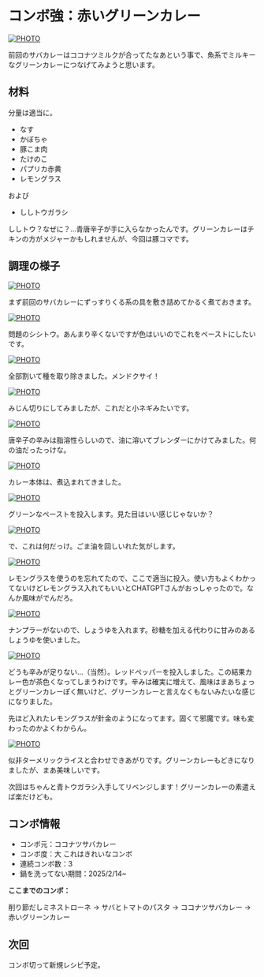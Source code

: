 # コンボ強：赤いグリーンカレー

[![PHOTO](/images/202503/IMG_8087_1.jpg)](/images_original/202503/IMG_8087.jpg)

前回のサバカレーはココナツミルクが合ってたなあという事で、魚系でミルキーなグリーンカレーにつなげてみようと思います。

## 材料

分量は適当に。

* なす
* かぼちゃ
* 豚こま肉
* たけのこ
* パプリカ赤黄
* レモングラス

および

* ししトウガラシ

ししトウ？なぜに？…青唐辛子が手に入らなかったんです。グリーンカレーはチキンの方がメジャーかもしれませんが、今回は豚コマです。


## 調理の様子

[![PHOTO](/images/202503/IMG_8074_1.jpg)](/images_original/202503/IMG_8074.jpg)

まず前回のサバカレーにずっすりくる系の具を敷き詰めてかるく煮ておきます。

[![PHOTO](/images/202503/IMG_8075_1.jpg)](/images_original/202503/IMG_8075.jpg)

問題のシシトウ。あんまり辛くないですが色はいいのでこれをペーストにしたいです。

[![PHOTO](/images/202503/IMG_8076_1.jpg)](/images_original/202503/IMG_8076.jpg)

全部割いて種を取り除きました。メンドクサイ！

[![PHOTO](/images/202503/IMG_8077_1.jpg)](/images_original/202503/IMG_8077.jpg)

みじん切りにしてみましたが、これだと小ネギみたいです。

[![PHOTO](/images/202503/IMG_8078_1.jpg)](/images_original/202503/IMG_8078.jpg)

唐辛子の辛みは脂溶性らしいので、油に溶いてブレンダーにかけてみました。何の油だったっけな。

[![PHOTO](/images/202503/IMG_8079_1.jpg)](/images_original/202503/IMG_8079.jpg)

カレー本体は、煮込まれてきました。

[![PHOTO](/images/202503/IMG_8080_1.jpg)](/images_original/202503/IMG_8080.jpg)

グリーンなペーストを投入します。見た目はいい感じじゃないか？

[![PHOTO](/images/202503/IMG_8081_1.jpg)](/images_original/202503/IMG_8081.jpg)

で、これは何だっけ。ごま油を回しいれた気がします。

[![PHOTO](/images/202503/IMG_8082_1.jpg)](/images_original/202503/IMG_8082.jpg)

レモングラスを使うのを忘れてたので、ここで適当に投入。使い方もよくわかってないけどレモングラス入れてもいいとCHATGPTさんがおっしゃったので。なんか風味がでんだろ。

[![PHOTO](/images/202503/IMG_8083_1.jpg)](/images_original/202503/IMG_8083.jpg)

ナンプラーがないので、しょうゆを入れます。砂糖を加える代わりに甘みのあるしょうゆを使いました。

[![PHOTO](/images/202503/IMG_8084_1.jpg)](/images_original/202503/IMG_8084.jpg)

どうも辛みが足りない…（当然）。レッドペッパーを投入しました。この結果カレー色が茶色くなってしまうわけです。辛みは確実に増えて、風味はまあちょっとグリーンカレーぽく無いけど、グリーンカレーと言えなくもないみたいな感じになりました。

先ほど入れたレモングラスが針金のようになってます。固くて邪魔です。味も変わったのかよくわからん。

[![PHOTO](/images/202503/IMG_8087_1.jpg)](/images_original/202503/IMG_8087.jpg)

似非ターメリックライスと合わせできあがりです。グリーンカレーもどきになりましたが、まあ美味しいです。

次回はちゃんと青トウガラシ入手してリベンジします！グリーンカレーの素遣えば楽だけども。

## コンボ情報

* コンボ元：ココナツサバカレー
* コンボ度：大 これはきれいなコンボ
* 連続コンボ数：3
* 鍋を洗ってない期間：2025/2/14~

**ここまでのコンボ：** 

削り節だしミネストローネ → サバとトマトのパスタ → ココナツサバカレー → 赤いグリーンカレー

## 次回

コンボ切って新規レシピ予定。